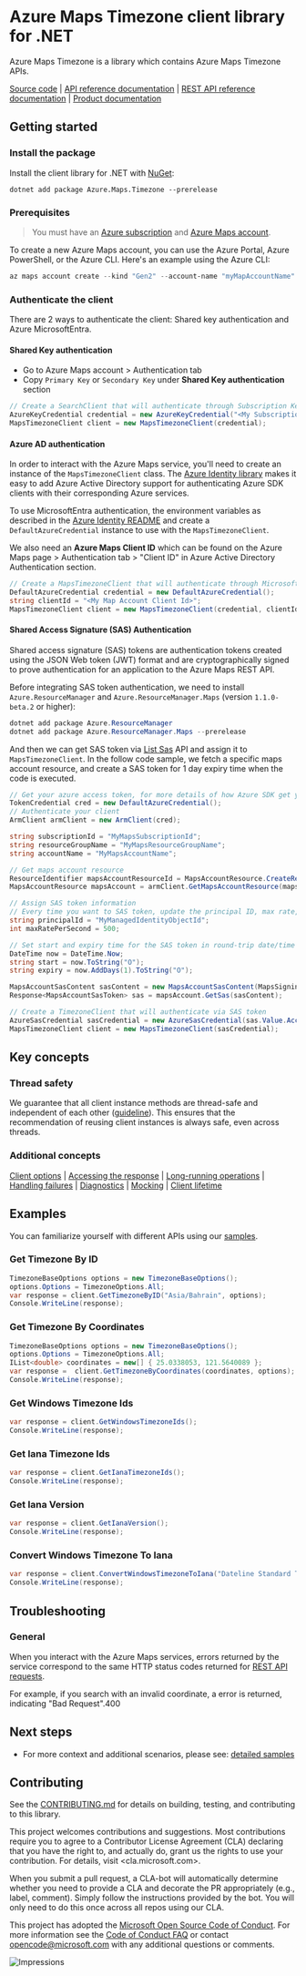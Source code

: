 # Azure Maps Timezone client library for .NET

Azure Maps Timezone is a library which contains Azure Maps Timezone APIs.

[Source code](https://github.com/Azure/azure-sdk-for-net/tree/main/sdk/maps/Azure.Maps.Timezone/src) | [API reference documentation](https://docs.microsoft.com/rest/api/maps/) | [REST API reference documentation](https://docs.microsoft.com/rest/api/maps/timezone) | [Product documentation](https://docs.microsoft.com/azure/azure-maps/)

## Getting started

### Install the package

Install the client library for .NET with [NuGet](https://www.nuget.org/):

```dotnetcli
dotnet add package Azure.Maps.Timezone --prerelease
```

### Prerequisites

> You must have an [Azure subscription](https://azure.microsoft.com/free/dotnet/) and [Azure Maps account](https://docs.microsoft.com/azure/azure-maps/quick-demo-map-app#create-an-azure-maps-account).

To create a new Azure Maps account, you can use the Azure Portal, Azure PowerShell, or the Azure CLI. Here's an example using the Azure CLI:

```powershell
az maps account create --kind "Gen2" --account-name "myMapAccountName" --resource-group "<resource group>" --sku "G2"
```

### Authenticate the client

There are 2 ways to authenticate the client: Shared key authentication and Azure MicrosoftEntra.

#### Shared Key authentication

* Go to Azure Maps account > Authentication tab
* Copy `Primary Key` or `Secondary Key` under **Shared Key authentication** section

```C# Snippet:InstantiateTimezoneClientViaSubscriptionKey
// Create a SearchClient that will authenticate through Subscription Key (Shared key)
AzureKeyCredential credential = new AzureKeyCredential("<My Subscription Key>");
MapsTimezoneClient client = new MapsTimezoneClient(credential);
```

#### Azure AD authentication

In order to interact with the Azure Maps service, you'll need to create an instance of the `MapsTimezoneClient` class. The [Azure Identity library](https://github.com/Azure/azure-sdk-for-net/tree/main/sdk/identity/Azure.Identity/README.md) makes it easy to add Azure Active Directory support for authenticating Azure SDK clients with their corresponding Azure services.

To use MicrosoftEntra authentication, the environment variables as described in the [Azure Identity README](https://github.com/Azure/azure-sdk-for-net/tree/main/sdk/identity/Azure.Identity/README.md) and create a `DefaultAzureCredential` instance to use with the `MapsTimezoneClient`.

We also need an **Azure Maps Client ID** which can be found on the Azure Maps page > Authentication tab > "Client ID" in Azure Active Directory Authentication section.

```C# Snippet:InstantiateTimezoneClientViaMicrosoftEntra
// Create a MapsTimezoneClient that will authenticate through MicrosoftEntra
DefaultAzureCredential credential = new DefaultAzureCredential();
string clientId = "<My Map Account Client Id>";
MapsTimezoneClient client = new MapsTimezoneClient(credential, clientId);
```

#### Shared Access Signature (SAS) Authentication

Shared access signature (SAS) tokens are authentication tokens created using the JSON Web token (JWT) format and are cryptographically signed to prove authentication for an application to the Azure Maps REST API.

Before integrating SAS token authentication, we need to install `Azure.ResourceManager` and `Azure.ResourceManager.Maps` (version `1.1.0-beta.2` or higher):

```powershell
dotnet add package Azure.ResourceManager
dotnet add package Azure.ResourceManager.Maps --prerelease
```


And then we can get SAS token via [List Sas](https://learn.microsoft.com/rest/api/maps-management/accounts/list-sas?tabs=HTTP) API and assign it to `MapsTimezoneClient`. In the follow code sample, we fetch a specific maps account resource, and create a SAS token for 1 day expiry time when the code is executed.

```C# Snippet:InstantiateTimezoneClientViaSas
// Get your azure access token, for more details of how Azure SDK get your access token, please refer to https://learn.microsoft.com/en-us/dotnet/azure/sdk/authentication?tabs=command-line
TokenCredential cred = new DefaultAzureCredential();
// Authenticate your client
ArmClient armClient = new ArmClient(cred);

string subscriptionId = "MyMapsSubscriptionId";
string resourceGroupName = "MyMapsResourceGroupName";
string accountName = "MyMapsAccountName";

// Get maps account resource
ResourceIdentifier mapsAccountResourceId = MapsAccountResource.CreateResourceIdentifier(subscriptionId, resourceGroupName, accountName);
MapsAccountResource mapsAccount = armClient.GetMapsAccountResource(mapsAccountResourceId);

// Assign SAS token information
// Every time you want to SAS token, update the principal ID, max rate, start and expiry time
string principalId = "MyManagedIdentityObjectId";
int maxRatePerSecond = 500;

// Set start and expiry time for the SAS token in round-trip date/time format
DateTime now = DateTime.Now;
string start = now.ToString("O");
string expiry = now.AddDays(1).ToString("O");

MapsAccountSasContent sasContent = new MapsAccountSasContent(MapsSigningKey.PrimaryKey, principalId, maxRatePerSecond, start, expiry);
Response<MapsAccountSasToken> sas = mapsAccount.GetSas(sasContent);

// Create a TimezoneClient that will authenticate via SAS token
AzureSasCredential sasCredential = new AzureSasCredential(sas.Value.AccountSasToken);
MapsTimezoneClient client = new MapsTimezoneClient(sasCredential);
```

## Key concepts

### Thread safety

We guarantee that all client instance methods are thread-safe and independent of each other ([guideline](https://azure.github.io/azure-sdk/dotnet_introduction.html#dotnet-service-methods-thread-safety)). This ensures that the recommendation of reusing client instances is always safe, even across threads.

### Additional concepts
<!-- CLIENT COMMON BAR -->
[Client options](https://github.com/Azure/azure-sdk-for-net/blob/main/sdk/core/Azure.Core/README.md#configuring-service-clients-using-clientoptions) |
[Accessing the response](https://github.com/Azure/azure-sdk-for-net/blob/main/sdk/core/Azure.Core/README.md#accessing-http-response-details-using-responset) |
[Long-running operations](https://github.com/Azure/azure-sdk-for-net/blob/main/sdk/core/Azure.Core/README.md#consuming-long-running-operations-using-operationt) |
[Handling failures](https://github.com/Azure/azure-sdk-for-net/blob/main/sdk/core/Azure.Core/README.md#reporting-errors-requestfailedexception) |
[Diagnostics](https://github.com/Azure/azure-sdk-for-net/blob/main/sdk/core/Azure.Core/samples/Diagnostics.md) |
[Mocking](https://learn.microsoft.com/dotnet/azure/sdk/unit-testing-mocking) |
[Client lifetime](https://devblogs.microsoft.com/azure-sdk/lifetime-management-and-thread-safety-guarantees-of-azure-sdk-net-clients/)
<!-- CLIENT COMMON BAR -->

## Examples

You can familiarize yourself with different APIs using our [samples](https://github.com/Azure/azure-sdk-for-net/tree/main/sdk/maps/Azure.Maps.Timezone/samples). 

### Get Timezone By ID

```C# Snippet:GetTimezoneById
TimezoneBaseOptions options = new TimezoneBaseOptions();
options.Options = TimezoneOptions.All;
var response = client.GetTimezoneByID("Asia/Bahrain", options);
Console.WriteLine(response);
```

### Get Timezone By Coordinates

```C# Snippet:GetTimezoneByCoordinates
TimezoneBaseOptions options = new TimezoneBaseOptions();
options.Options = TimezoneOptions.All;
IList<double> coordinates = new[] { 25.0338053, 121.5640089 };
var response =  client.GetTimezoneByCoordinates(coordinates, options);
Console.WriteLine(response);
```

### Get Windows Timezone Ids

```C# Snippet:GetWindowsTimezoneIds
var response = client.GetWindowsTimezoneIds();
Console.WriteLine(response);
```

### Get Iana Timezone Ids

```C# Snippet:GetIanaTimezoneIds
var response = client.GetIanaTimezoneIds();
Console.WriteLine(response);
```

### Get Iana Version

```C# Snippet:GetIanaVersion
var response = client.GetIanaVersion();
Console.WriteLine(response);
```

### Convert Windows Timezone To Iana

```C# Snippet:ConvertWindowsTimezoneToIana
var response = client.ConvertWindowsTimezoneToIana("Dateline Standard Time");
Console.WriteLine(response);
```


## Troubleshooting

### General

When you interact with the Azure Maps services, errors returned by the service correspond to the same HTTP status codes returned for [REST API requests](https://docs.microsoft.com/rest/api/maps/timezone).

For example, if you search with an invalid coordinate, a error is returned, indicating "Bad Request".400


## Next steps

* For more context and additional scenarios, please see: [detailed samples](https://github.com/Azure/azure-sdk-for-net/tree/main/sdk/maps/Azure.Maps.Timezone/samples)

## Contributing

See the [CONTRIBUTING.md](https://github.com/Azure/azure-sdk-for-net/blob/main/CONTRIBUTING.md) for details on building, testing, and contributing to this library.

This project welcomes contributions and suggestions. Most contributions require you to agree to a Contributor License Agreement (CLA) declaring that you have the right to, and actually do, grant us the rights to use your contribution. For details, visit <cla.microsoft.com>.

When you submit a pull request, a CLA-bot will automatically determine whether you need to provide a CLA and decorate the PR appropriately (e.g., label, comment). Simply follow the instructions provided by the bot. You will only need to do this once across all repos using our CLA.

This project has adopted the [Microsoft Open Source Code of Conduct](https://opensource.microsoft.com/codeofconduct/). For more information see the [Code of Conduct FAQ](https://opensource.microsoft.com/codeofconduct/faq/) or contact <opencode@microsoft.com> with any additional questions or comments.

![Impressions](https://azure-sdk-impressions.azurewebsites.net/api/impressions/azure-sdk-for-net/sdk/maps/Azure.Maps.Timezone/README.png)
